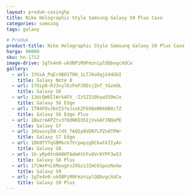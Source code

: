 ```yaml
---
layout: produk-casinghp
title: Nike Holographic Style Samsung Galaxy S9 Plus Case
categories: samsung
tags: galaxy

# Produk
product-title: Nike Holographic Style Samsung Galaxy S9 Plus Case
harga: 90000
sku: hn-1712
image-drive: 1gTe4n0-ukOBPiM9FmzniplQQbvgcXdCe
gallery:
  - url: 1YGsA_PqErXB01T0H_1LTJ6oOqjG44GbI
    title: Galaxy Note 8
  - url: 17dip8-RJ3vylKzFmFJ8EsjZnf_tGzmOL
    title: Galaxy S6
  - url: 13dcQW0IlWrkAFV_-ZzSZIS0hyw559mJx
    title: Galaxy S6 Edge
  - url: 1TN4FOvJbVI57eJsokZF69QeNK68BXc7Z
    title: Galaxy S6 Edge Plus
  - url: 1BazrAAPZtv3f8dNKD36IjVxGAYJNQePE
    title: Galaxy S7
  - url: 1Hzwsvy5N-CdV_fAQ5yBVDN7LPZnATPWr
    title: Galaxy S7 Edge
  - url: 1DK0TYTqGBMkck7VrpwpzgDCkwtkIIyAn
    title: Galaxy S8
  - url: 1k-yRp0tnOA0HTAdmKthFvOVrKYPF3w53
    title: Galaxy S8 Plus
  - url: 17iWxPnL6Moogtv2XGzzJZmC61pozNxkw
    title: Galaxy S9
  - url: 1gTe4n0-ukOBPiM9FmzniplQQbvgcXdCe
    title: Galaxy S9 Plus
---
```

